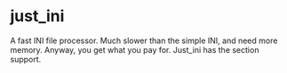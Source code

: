 # just_ini

A fast INI file processor. 
Much slower than the simple INI, and need more memory.
Anyway, you get what you pay for. Just_ini has the section support. 





